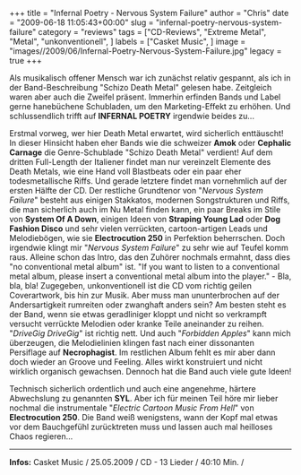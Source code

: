 +++
title = "Infernal Poetry - Nervous System Failure"
author = "Chris"
date = "2009-06-18 11:05:43+00:00"
slug = "infernal-poetry-nervous-system-failure"
category = "reviews"
tags = ["CD-Reviews", "Extreme Metal", "Metal", "unkonventionell", ]
labels = ["Casket Music", ]
image = "images//2009/06/Infernal-Poetry-Nervous-System-Failure.jpg"
legacy = true
+++

Als musikalisch offener Mensch war ich zunächst relativ gespannt, als ich in der Band-Beschreibung "Schizo Death Metal" gelesen habe. Zeitgleich waren aber auch die Zweifel präsent. Immerhin erfinden Bands und Label gerne hanebüchene Schubladen, um den Marketing-Effekt zu erhöhen. Und schlussendlich trifft auf **INFERNAL POETRY** irgendwie beides zu...

Erstmal vorweg, wer hier Death Metal erwartet, wird sicherlich enttäuscht! In dieser Hinsicht haben eher Bands wie die schweizer **Amok** oder **Cephalic Carnage** die Genre-Schublade "Schizo Death Metal" verdient! Auf dem dritten Full-Length der Italiener findet man nur vereinzelt Elemente des Death Metals, wie  eine Hand voll Blastbeats oder ein paar eher todesmetallische Riffs. Und gerade letztere findet man vornehmlich auf der ersten Hälfte der CD. Der restliche Grundtenor von "_Nervous System Failure_" besteht aus einigen Stakkatos, modernen Songstrukturen und Riffs, die man sicherlich auch im Nu Metal finden kann, ein paar Breaks im Stile von **System Of A Down**, einigen Ideen von **Straping Young Lad** oder **Dog Fashion Disco** und sehr vielen verrückten, cartoon-artigen Leads und Melodiebögen, wie sie **Electrocution 250** in Perfektion beherrschen.
Doch irgendwie klingt mir "_Nervous System Failure_" zu sehr wie auf Teufel komm raus. Alleine schon das Intro, das den Zuhörer nochmals ermahnt, dass dies "no conventional metal album" ist. "If you want to listen to a conventional metal album, please insert a conventional metal album into the player." - Bla, bla, bla! Zugegeben, unkonventionell ist die CD vom richtig geilen Coverartwork, bis hin zur Musik. Aber muss man ununterbrochen auf der Andersartigkeit rumreiten oder zwanghaft anders sein? Am besten steht es der Band, wenn sie etwas geradliniger kloppt und nicht so verkrampft versucht verrückte Melodien oder kranke Teile aneinander zu reihen. "_DriveGig DriveGig_" ist richtig nett. Und auch "_Forbidden Apples_" kann mich überzeugen, die Melodielinien klingen fast nach einer dissonanten Persiflage auf **Necrophagist**.
Im restlichen Album fehlt es mir aber dann doch wieder an Groove und Feeling. Alles wirkt konstruiert und nicht wirklich organisch gewachsen. Dennoch hat die Band auch viele gute Ideen!

Technisch sicherlich ordentlich und auch eine angenehme, härtere Abwechslung zu genannten **SYL**. Aber ich für meinen Teil höre mir lieber nochmal die instrumentale "_Electric Cartoon Music From Hell_" von **Electrocution 250**. Die Band weiß wenigstens, wann der Kopf mal etwas vor dem Bauchgefühl zurücktreten muss und lassen auch mal heilloses Chaos regieren...





---
**Infos:**
Casket Music / 25.05.2009 / 
CD - 13 Lieder / 40:10 Min. / 
